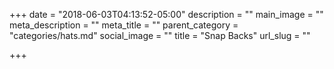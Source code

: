 +++
date = "2018-06-03T04:13:52-05:00"
description = ""
main_image = ""
meta_description = ""
meta_title = ""
parent_category = "categories/hats.md"
social_image = ""
title = "Snap Backs"
url_slug = ""

+++
